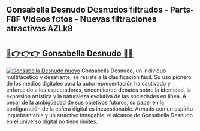 ## Gonsabella Desnudo D𝚎sn𝚞dos filtr𝚊dos - Parts-F8F Vid𝚎os f𝚘tos - N𝚞evas filtr𝚊ciones atr𝚊ctivas AZLk8

# <h2><a href="http://mbaeei.tromn.icu/?c=Gonsabella+Desnudo">🔗👉👉👉 Gonsabella Desnudo 🔗🔗</a></h2>

[![Gonsabella Desnudo nuevo](https://i.imgur.com/pEAQMta.gif)](http://mbaeei.tromn.icu/?c=Gonsabella+Desnudo)
Gonsabella Desnudo, un individuo multifacético y desafiante, se resiste a la clasificación fácil. Su uso pionero de los medios digitales para la autorrepresentación ha cautivado y enfurecido a los espectadores, encendiendo debates sobre la identidad, la expresión artística y la naturaleza evolutiva de las sociedades en línea. A pesar de la ambigüedad de sus objetivos futuros, su papel en la configuración de la esfera digital es incuestionable. Armado con un espíritu inquebrantable y un atractivo innegable, el alcance de Gonsabella Desnudo en el universo digital no tiene límites.
